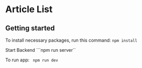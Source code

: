 # Article List


## Getting started
To install necessary packages, run this command:
```npm install ```

Start Backend
```npm run server``

To run app:
``` npm run dev```
